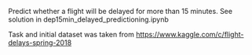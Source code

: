 
Predict whether a flight will be delayed for more than 15 minutes. See solution in dep15min_delayed_predictioning.ipynb

Task and initial dataset was taken from https://www.kaggle.com/c/flight-delays-spring-2018

